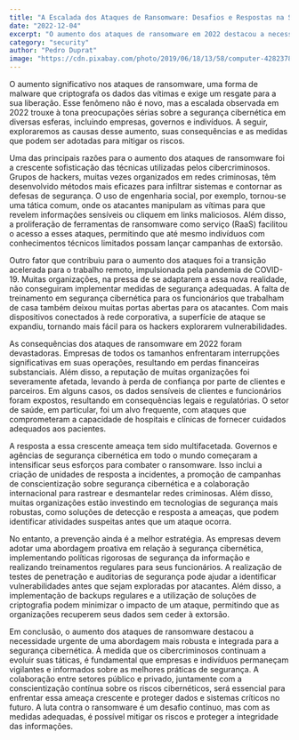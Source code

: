 ```yaml
---
title: "A Escalada dos Ataques de Ransomware: Desafios e Respostas na Segurança Cibernética"
date: "2022-12-04"
excerpt: "O aumento dos ataques de ransomware em 2022 destacou a necessidade urgente de uma abordagem mais robusta e integrada para a segurança cibernética."
category: "security"
author: "Pedro Duprat"
image: "https://cdn.pixabay.com/photo/2019/06/18/13/58/computer-4282378_1280.jpg"
---
```


O aumento significativo nos ataques de ransomware, uma forma de malware que criptografa os dados das vítimas e exige um resgate para a sua liberação. Esse fenômeno não é novo, mas a escalada observada em 2022 trouxe à tona preocupações sérias sobre a segurança cibernética em diversas esferas, incluindo empresas, governos e indivíduos. A seguir, exploraremos as causas desse aumento, suas consequências e as medidas que podem ser adotadas para mitigar os riscos.

Uma das principais razões para o aumento dos ataques de ransomware foi a crescente sofisticação das técnicas utilizadas pelos cibercriminosos. Grupos de hackers, muitas vezes organizados em redes criminosas, têm desenvolvido métodos mais eficazes para infiltrar sistemas e contornar as defesas de segurança. O uso de engenharia social, por exemplo, tornou-se uma tática comum, onde os atacantes manipulam as vítimas para que revelem informações sensíveis ou cliquem em links maliciosos. Além disso, a proliferação de ferramentas de ransomware como serviço (RaaS) facilitou o acesso a esses ataques, permitindo que até mesmo indivíduos com conhecimentos técnicos limitados possam lançar campanhas de extorsão.

Outro fator que contribuiu para o aumento dos ataques foi a transição acelerada para o trabalho remoto, impulsionada pela pandemia de COVID-19. Muitas organizações, na pressa de se adaptarem a essa nova realidade, não conseguiram implementar medidas de segurança adequadas. A falta de treinamento em segurança cibernética para os funcionários que trabalham de casa também deixou muitas portas abertas para os atacantes. Com mais dispositivos conectados à rede corporativa, a superfície de ataque se expandiu, tornando mais fácil para os hackers explorarem vulnerabilidades.

As consequências dos ataques de ransomware em 2022 foram devastadoras. Empresas de todos os tamanhos enfrentaram interrupções significativas em suas operações, resultando em perdas financeiras substanciais. Além disso, a reputação de muitas organizações foi severamente afetada, levando à perda de confiança por parte de clientes e parceiros. Em alguns casos, os dados sensíveis de clientes e funcionários foram expostos, resultando em consequências legais e regulatórias. O setor de saúde, em particular, foi um alvo frequente, com ataques que comprometeram a capacidade de hospitais e clínicas de fornecer cuidados adequados aos pacientes.

A resposta a essa crescente ameaça tem sido multifacetada. Governos e agências de segurança cibernética em todo o mundo começaram a intensificar seus esforços para combater o ransomware. Isso inclui a criação de unidades de resposta a incidentes, a promoção de campanhas de conscientização sobre segurança cibernética e a colaboração internacional para rastrear e desmantelar redes criminosas. Além disso, muitas organizações estão investindo em tecnologias de segurança mais robustas, como soluções de detecção e resposta a ameaças, que podem identificar atividades suspeitas antes que um ataque ocorra.

No entanto, a prevenção ainda é a melhor estratégia. As empresas devem adotar uma abordagem proativa em relação à segurança cibernética, implementando políticas rigorosas de segurança da informação e realizando treinamentos regulares para seus funcionários. A realização de testes de penetração e auditorias de segurança pode ajudar a identificar vulnerabilidades antes que sejam exploradas por atacantes. Além disso, a implementação de backups regulares e a utilização de soluções de criptografia podem minimizar o impacto de um ataque, permitindo que as organizações recuperem seus dados sem ceder à extorsão.

Em conclusão, o aumento dos ataques de ransomware destacou a necessidade urgente de uma abordagem mais robusta e integrada para a segurança cibernética. À medida que os cibercriminosos continuam a evoluir suas táticas, é fundamental que empresas e indivíduos permaneçam vigilantes e informados sobre as melhores práticas de segurança. A colaboração entre setores público e privado, juntamente com a conscientização contínua sobre os riscos cibernéticos, será essencial para enfrentar essa ameaça crescente e proteger dados e sistemas críticos no futuro. A luta contra o ransomware é um desafio contínuo, mas com as medidas adequadas, é possível mitigar os riscos e proteger a integridade das informações.